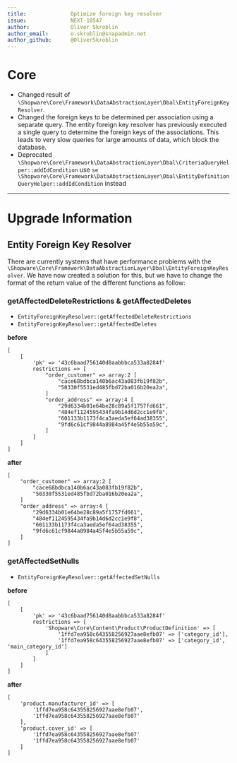 ```yaml
---
title:              Optimize foreign key resolver
issue:              NEXT-10547
author:             Oliver Skroblin
author_email:       o.skroblin@snapadmin.net
author_github:      @OliverSkroblin
---
```

# Core
* Changed result of `\Shopware\Core\Framework\DataAbstractionLayer\Dbal\EntityForeignKeyResolver`.   
* Changed the foreign keys to be determined per association using a separate query. The entity foreign key resolver has previously executed a single query to determine the foreign keys of the associations. This leads to very slow queries for large amounts of data, which block the database.
* Deprecated `\Shopware\Core\Framework\DataAbstractionLayer\Dbal\CriteriaQueryHelper::addIdCondition` use `se \Shopware\Core\Framework\DataAbstractionLayer\Dbal\EntityDefinitionQueryHelper::addIdCondition` instead
___
# Upgrade Information
## Entity Foreign Key Resolver
There are currently systems that have performance problems with the `\Shopware\Core\Framework\DataAbstractionLayer\Dbal\EntityForeignKeyResolver`.
We have now created a solution for this, but we have to change the format of the return value of the different functions as follow:

### getAffectedDeleteRestrictions & getAffectedDeletes
* `EntityForeignKeyResolver::getAffectedDeleteRestrictions`
* `EntityForeignKeyResolver::getAffectedDeletes`

**before**
```
[
    [
        'pk' => '43c6baad756140d8aabbbca533a8284f'
        restrictions => [
            "order_customer" => array:2 [
                "cace68bdbca140b6ac43a083fb19f82b",
                "50330f5531ed485fbd72ba016b20ea2a",
            ]
            "order_address" => array:4 [
                "29d6334b01e64be28c89a5f1757fd661",
                "484ef1124595434fa9b14d6d2cc1e9f8",
                "601133b1173f4ca3aeda5ef64ad38355",
                "9fd6c61cf9844a8984a45f4e5b55a59c",
            ]
        ]
    ]
]
```

**after** 
```
[
    "order_customer" => array:2 [
        "cace68bdbca140b6ac43a083fb19f82b",
        "50330f5531ed485fbd72ba016b20ea2a",
    ]
    "order_address" => array:4 [
        "29d6334b01e64be28c89a5f1757fd661",
        "484ef1124595434fa9b14d6d2cc1e9f8",
        "601133b1173f4ca3aeda5ef64ad38355",
        "9fd6c61cf9844a8984a45f4e5b55a59c",
    ]
]
```

### getAffectedSetNulls
* `EntityForeignKeyResolver::getAffectedSetNulls`

**before**
```
[
    [
        'pk' => '43c6baad756140d8aabbbca533a8284f'
        restrictions => [
            'Shopware\Core\Content\Product\ProductDefinition' => [
                '1ffd7ea958c643558256927aae8efb07' => ['category_id'],
                '1ffd7ea958c643558256927aae8efb07' => ['category_id', 'main_category_id']
            ]
        ]
    ]
]
```               

**after**
```
[
    'product.manufacturer_id' => [
        '1ffd7ea958c643558256927aae8efb07',
        '1ffd7ea958c643558256927aae8efb07'
    ],
    'product.cover_id' => [
        '1ffd7ea958c643558256927aae8efb07'
        '1ffd7ea958c643558256927aae8efb07'
    ]
]
```
